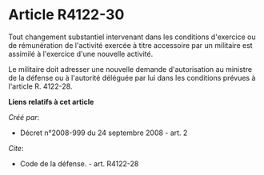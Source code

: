 # Article R4122-30

Tout changement substantiel intervenant dans les conditions d'exercice ou de rémunération de l'activité exercée à titre
accessoire par un militaire est assimilé à l'exercice d'une nouvelle activité. 

Le militaire doit adresser une nouvelle demande d'autorisation au ministre de la défense ou à l'autorité déléguée par lui
dans les conditions prévues à l'article R. 4122-28.

**Liens relatifs à cet article**

_Créé par_:

  - Décret n°2008-999 du 24 septembre 2008 - art. 2

_Cite_:

  - Code de la défense. - art. R4122-28
